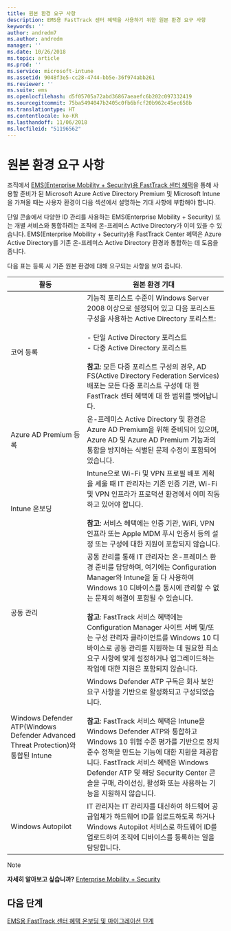 ```yaml
---
title: 원본 환경 요구 사항
description: EMS용 FastTrack 센터 혜택을 사용하기 위한 원본 환경 요구 사항
keywords: ''
author: andredm7
ms.author: andredm
manager: ''
ms.date: 10/26/2018
ms.topic: article
ms.prod: ''
ms.service: microsoft-intune
ms.assetid: 9048f3e5-cc28-4744-bb5e-36f974abb261
ms.reviewer: ''
ms.suite: ems
ms.openlocfilehash: d5f05705a72abd36867aeaefc6b202c097332419
ms.sourcegitcommit: 75ba5494047b2405c0fb6bfcf20b962c45ec658b
ms.translationtype: HT
ms.contentlocale: ko-KR
ms.lasthandoff: 11/06/2018
ms.locfileid: "51196562"
---
```

# <a name="source-environment-expectations"></a>원본 환경 요구 사항

조직에서 [EMS(Enterprise Mobility + Security)용 FastTrack 센터 혜택](fasttrack-center-benefit-for-enterprise-mobility-suite-ems.md)을 통해 사용할 준비가 된 Microsoft Azure Active Directory Premium 및 Microsoft Intune을 가져올 때는 사용자 환경이 다음 섹션에서 설명하는 기대 사항에 부합해야 합니다.

단일 콘솔에서 다양한 ID 관리를 사용하는 EMS(Enterprise Mobility + Security) 또는 개별 서비스와 통합하려는 조직에 온-프레미스 Active Directory가 이미 있을 수 있습니다. EMS(Enterprise Mobility + Security)용 FastTrack Center 혜택은 Azure Active Directory를 기존 온-프레미스 Active Directory 환경과 통합하는 데 도움을 줍니다.

다음 표는 등록 시 기존 원본 환경에 대해 요구되는 사항을 보여 줍니다.

|활동|원본 환경 기대|
|------------|----------------------------------|
|코어 등록|기능적 포리스트 수준이 Windows Server 2008 이상으로 설정되어 있고 다음 포리스트 구성을 사용하는 Active Directory 포리스트:<br /><br />- 단일 Active Directory 포리스트<br />- 다중 Active Directory 포리스트 </br></br>**참고**: 모든 다중 포리스트 구성의 경우, AD FS(Active Directory Federation Services) 배포는 모든 다중 포리스트 구성에 대 한 FastTrack 센터 혜택에 대 한 범위를 벗어납니다.|
|Azure AD Premium 등록|온-프레미스 Active Directory 및 환경은 Azure AD Premium을 위해 준비되어 있으며, Azure AD 및 Azure AD Premium 기능과의 통합을 방지하는 식별된 문제 수정이 포함되어 있습니다.|
|Intune 온보딩| Intune으로 Wi-Fi 및 VPN 프로필 배포 계획을 세울 때 IT 관리자는 기존 인증 기관, Wi-Fi 및 VPN 인프라가 프로덕션 환경에서 이미 작동하고 있어야 합니다.<br /><br /> **참고**: 서비스 혜택에는 인증 기관, WiFi, VPN 인프라 또는 Apple MDM 푸시 인증서 등의 설정 또는 구성에 대한 지원이 포함되지 않습니다.  |
|공동 관리|공동 관리를 통해 IT 관리자는 온-프레미스 환경 준비를 담당하며, 여기에는 Configuration Manager와 Intune을 둘 다 사용하여 Windows 10 디바이스를 동시에 관리할 수 없는 문제의 해결이 포함될 수 있습니다.<br /><br />**참고**: FastTrack 서비스 혜택에는 Configuration Manager 사이트 서버 및/또는 구성 관리자 클라이언트를 Windows 10 디바이스로 공동 관리를 지원하는 데 필요한 최소 요구 사항에 맞게 설정하거나 업그레이드하는 작업에 대한 지원은 포함되지 않습니다. |
|Windows Defender ATP(Windows Defender Advanced Threat Protection)와 통합된 Intune|Windows Defender ATP 구독은 회사 보안 요구 사항을 기반으로 활성화되고 구성되었습니다.<br /><br />**참고**: FastTrack 서비스 혜택은 Intune을 Windows Defender ATP와 통합하고 Windows 10 위험 수준 평가를 기반으로 장치 준수 정책을 만드는 기능에 대한 지원을 제공합니다. FastTrack 서비스 혜택은 Windows Defender ATP 및 해당 Security Center 콘솔을 구매, 라이선싱, 활성화 또는 사용하는 기능을 지원하지 않습니다. |
|Windows Autopilot|IT 관리자는 IT 관리자를 대신하여 하드웨어 공급업체가 하드웨어 ID를 업로드하도록 하거나 Windows Autopilot 서비스로 하드웨어 ID를 업로드하여 조직에 디바이스를 등록하는 일을 담당합니다.

> [!NOTE]
> **자세히 알아보고 싶습니까?**
> [Enterprise Mobility + Security](https://www.microsoft.com/cloud-platform/enterprise-mobility)

## <a name="next-steps"></a>다음 단계

[EMS용 FastTrack 센터 혜택 온보딩 및 마이그레이션 단계](fasttrack-center-benefit-process-for-ems-phases.md)
